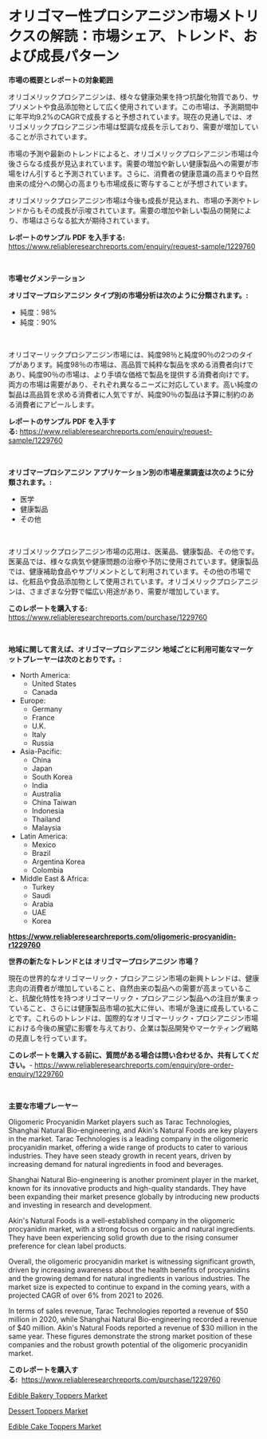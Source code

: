 <p><h1>オリゴマー性プロシアニジン市場メトリクスの解読：市場シェア、トレンド、および成長パターン</h1></p><p><strong>市場の概要とレポートの対象範囲</strong></p>
<p><p>オリゴメリックプロシアニジンは、様々な健康効果を持つ抗酸化物質であり、サプリメントや食品添加物として広く使用されています。この市場は、予測期間中に年平均9.2%のCAGRで成長すると予想されています。現在の見通しでは、オリゴメリックプロシアニジン市場は堅調な成長を示しており、需要が増加していることが示されています。</p><p>市場の予測や最新のトレンドによると、オリゴメリックプロシアニジン市場は今後さらなる成長が見込まれています。需要の増加や新しい健康製品への需要が市場をけん引すると予測されています。さらに、消費者の健康意識の高まりや自然由来の成分への関心の高まりも市場成長に寄与することが予想されています。</p><p>オリゴメリックプロシアニジン市場は今後も成長が見込まれ、市場の予測やトレンドからもその成長が示唆されています。需要の増加や新しい製品の開発により、市場はさらなる拡大が期待されています。</p></p>
<p><strong>レポートのサンプル PDF を入手する:</strong> <a href="https://www.reliableresearchreports.com/enquiry/request-sample/1229760">https://www.reliableresearchreports.com/enquiry/request-sample/1229760</a></p>
<p>&nbsp;</p>
<p><strong>市場セグメンテーション</strong></p>
<p><strong>オリゴマープロシアニジン タイプ別の市場分析は次のように分類されます。:</strong></p>
<p><ul><li>純度：98%</li><li>純度：90%</li></ul></p>
<p>&nbsp;</p>
<p><p>オリゴマーリックプロシアニジン市場には、純度98％と純度90％の2つのタイプがあります。純度98％の市場は、高品質で純粋な製品を求める消費者向けであり、純度90％の市場は、より手頃な価格で製品を提供する消費者向けです。両方の市場は需要があり、それぞれ異なるニーズに対応しています。高い純度の製品は高品質を求める消費者に人気ですが、純度90％の製品は予算に制約のある消費者にアピールします。</p></p>
<p><strong>レポートのサンプル PDF を入手する:</strong>&nbsp;<a href="https://www.reliableresearchreports.com/enquiry/request-sample/1229760">https://www.reliableresearchreports.com/enquiry/request-sample/1229760</a></p>
<p>&nbsp;</p>
<p><strong> オリゴマープロシアニジン アプリケーション別の市場産業調査は次のように分類されます。:</strong></p>
<p><ul><li>医学</li><li>健康製品</li><li>その他</li></ul></p>
<p>&nbsp;</p>
<p><p>オリゴメリックプロシアニジン市場の応用は、医薬品、健康製品、その他です。医薬品では、様々な病気や健康問題の治療や予防に使用されています。健康製品では、健康補助食品やサプリメントとして利用されています。その他の市場では、化粧品や食品添加物として使用されています。オリゴメリックプロシアニジンは、さまざまな分野で幅広い用途があり、需要が増加しています。</p></p>
<p><strong>このレポートを購入する:</strong>&nbsp; <a href="https://www.reliableresearchreports.com/purchase/1229760">https://www.reliableresearchreports.com/purchase/1229760</a></p>
<p>&nbsp;</p>
<p><strong>地域に関して言えば、オリゴマープロシアニジン 地域ごとに利用可能なマーケットプレーヤーは次のとおりです。:</strong></p>
<p><ul>
    <li>
        North America:
        <ul>
            <li>United States</li>
            <li>Canada</li>
        </ul>
    </li>
    <li>
        Europe:
        <ul>
            <li>Germany</li>
            <li>France</li>
            <li>U.K.</li>
            <li>Italy</li>
            <li>Russia</li>
        </ul>
    </li>
    <li>
        Asia-Pacific:
        <ul>
            <li>China</li>
            <li>Japan</li>
            <li>South Korea</li>
            <li>India</li>
            <li>Australia</li>
            <li>China Taiwan</li>
            <li>Indonesia</li>
            <li>Thailand</li>
            <li>Malaysia</li>
        </ul>
    </li>
    <li>
        Latin America:
        <ul>
            <li>Mexico</li>
            <li>Brazil</li>
            <li>Argentina Korea</li>
            <li>Colombia</li>
        </ul>
    </li>
    <li>
        Middle East & Africa:
        <ul>
            <li>Turkey</li>
            <li>Saudi</li>
            <li>Arabia</li>
            <li>UAE</li>
            <li>Korea</li>
        </ul>
    </li>
    </ul></p>
<p><strong><a href="https://www.reliableresearchreports.com/oligomeric-procyanidin-r1229760">https://www.reliableresearchreports.com/oligomeric-procyanidin-r1229760</a></strong>&nbsp;</p>
<p><strong>世界の新たなトレンドとは オリゴマープロシアニジン 市場？</strong></p>
<p><p>現在の世界的なオリゴマーリック・プロシアニジン市場の新興トレンドは、健康志向の消費者が増加していること、自然由来の製品への需要が高まっていること、抗酸化特性を持つオリゴマーリック・プロシアニジン製品への注目が集まっていること、さらには健康製品市場の拡大に伴い、市場が急速に成長していることです。これらのトレンドは、国際的なオリゴマーリック・プロシアニジン市場における今後の展望に影響を与えており、企業は製品開発やマーケティング戦略の見直しを行っています。</p></p>
<p><strong>このレポートを購入する前に、質問がある場合は問い合わせるか、共有してください。</strong>- <a href="https://www.reliableresearchreports.com/enquiry/pre-order-enquiry/1229760">https://www.reliableresearchreports.com/enquiry/pre-order-enquiry/1229760</a></p>
<p>&nbsp;</p>
<p><strong>主要な市場プレーヤー</strong></p>
<p><p>Oligomeric Procyanidin Market players such as Tarac Technologies, Shanghai Natural Bio-engineering, and Akin's Natural Foods are key players in the market. Tarac Technologies is a leading company in the oligomeric procyanidin market, offering a wide range of products to cater to various industries. They have seen steady growth in recent years, driven by increasing demand for natural ingredients in food and beverages.</p><p>Shanghai Natural Bio-engineering is another prominent player in the market, known for its innovative products and high-quality standards. They have been expanding their market presence globally by introducing new products and investing in research and development.</p><p>Akin's Natural Foods is a well-established company in the oligomeric procyanidin market, with a strong focus on organic and natural ingredients. They have been experiencing solid growth due to the rising consumer preference for clean label products.</p><p>Overall, the oligomeric procyanidin market is witnessing significant growth, driven by increasing awareness about the health benefits of procyanidins and the growing demand for natural ingredients in various industries. The market size is expected to continue to expand in the coming years, with a projected CAGR of over 6% from 2021 to 2026.</p><p>In terms of sales revenue, Tarac Technologies reported a revenue of $50 million in 2020, while Shanghai Natural Bio-engineering recorded a revenue of $40 million. Akin's Natural Foods reported a revenue of $30 million in the same year. These figures demonstrate the strong market position of these companies and the robust growth potential of the oligomeric procyanidin market.</p></p>
<p><strong>このレポートを購入する:</strong>&nbsp;&nbsp;<a href="https://www.reliableresearchreports.com/purchase/1229760">https://www.reliableresearchreports.com/purchase/1229760</a></p>
<p><p><a href="https://forested-sushi-9b0.notion.site/Edible-Bakery-Toppers-Market-Insights-into-Market-CAGR-Market-Trends-and-Growth-Strategies-e5fc08b6f7d04205acae5eea19ef39fa">Edible Bakery Toppers Market</a></p><p><a href="https://lydian-appliance-61d.notion.site/Dessert-Toppers-Market-Size-Market-Outlook-and-Market-Forecast-2024-to-2031-65e30da8b60d4c378acbe78e999f5138">Dessert Toppers Market</a></p><p><a href="https://summer-dogwood-3e9.notion.site/Edible-Cake-Toppers-Market-Trends-and-Market-Analysis-forecasted-for-period-2024-2031-2c0bd65f1449430f9d4113f1b054e3fd">Edible Cake Toppers Market</a></p></p>